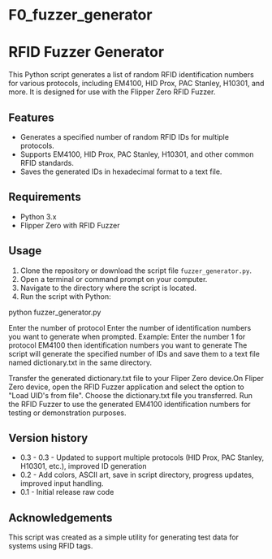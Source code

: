 # F0_fuzzer_generator

# RFID Fuzzer Generator

This Python script generates a list of random RFID identification numbers for various protocols, including EM4100, HID Prox, PAC Stanley, H10301, and more. It is designed for use with the Flipper Zero RFID Fuzzer.

## Features

- Generates a specified number of random RFID IDs for multiple protocols.
- Supports EM4100, HID Prox, PAC Stanley, H10301, and other common RFID standards.
- Saves the generated IDs in hexadecimal format to a text file.

## Requirements

- Python 3.x
- Flipper Zero with RFID Fuzzer
## Usage

1. Clone the repository or download the script file `fuzzer_generator.py`.
2. Open a terminal or command prompt on your computer.
3. Navigate to the directory where the script is located.
4. Run the script with Python:

python fuzzer_generator.py

Enter the number of protocol
Enter the number of identification numbers you want to generate when prompted.
Example:
Enter the number 1 for protocol EM4100 then identification numbers you want to generate 
The script will generate the specified number of IDs and save them to a text file named dictionary.txt in the same directory.

Transfer the generated dictionary.txt file to your Fliper Zero device.On Fliper Zero device, open the RFID Fuzzer application and select the option to "Load UID's from file". Choose the dictionary.txt file you transferred. Run the RFID Fuzzer to use the generated EM4100 identification numbers for testing or demonstration purposes.

## Version history
- 0.3 - 0.3 - Updated to support multiple protocols (HID Prox, PAC Stanley, H10301, etc.), improved ID generation
- 0.2 - Add colors, ASCII art, save in script directory, progress updates, improved input handling.
- 0.1 - Initial release raw code

## Acknowledgements
This script was created as a simple utility for generating test data for systems using RFID tags.
